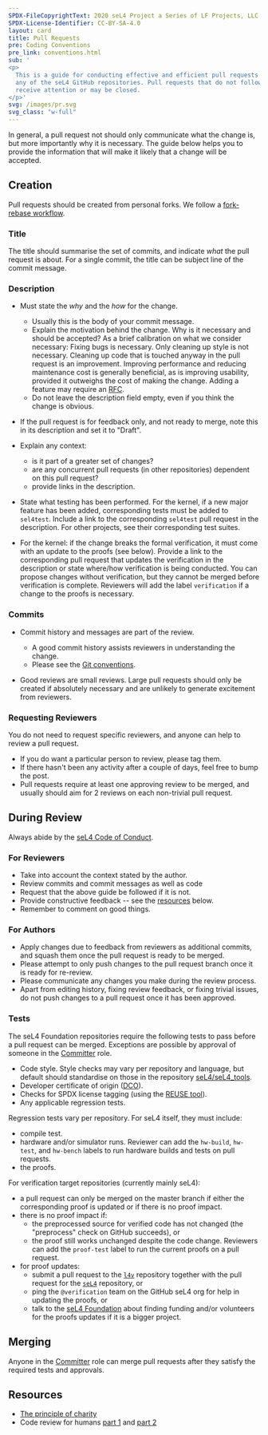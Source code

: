 ```yaml
---
SPDX-FileCopyrightText: 2020 seL4 Project a Series of LF Projects, LLC.
SPDX-License-Identifier: CC-BY-SA-4.0
layout: card
title: Pull Requests
pre: Coding Conventions
pre_link: conventions.html
sub: '
<p>
  This is a guide for conducting effective and efficient pull requests on
  any of the seL4 GitHub repositories. Pull requests that do not follow it may not
  receive attention or may be closed.
</p>'
svg: /images/pr.svg
svg_class: "w-full"
---
```


<div class="theprose mx-auto -mt-8 mb-12 lg:mb-18" markdown="1">

In general, a pull request not should only communicate what the change is,
but more importantly why it is necessary. The guide below helps you to provide
the information that will make it likely that a change will be accepted.

## Creation

Pull requests should be created from personal forks. We follow a [fork-rebase
workflow](https://www.atlassian.com/git/tutorials/comparing-workflows/forking-workflow).

### Title

The title should summarise the set of commits, and indicate *what* the pull
request is about. For a single commit, the title can be subject line of the
commit message.

### Description

- Must state the *why* and the *how* for the change.
  - Usually this is the body of your commit message.
  - Explain the motivation behind the change. Why is it necessary and should be
    accepted? As a brief calibration on what we consider necessary: Fixing bugs
    is necessary. Only cleaning up style is not necessary. Cleaning up code
    that is touched anyway in the pull request is an improvement. Improving performance
    and reducing maintenance cost is generally beneficial, as is improving
    usability, provided it outweighs the cost of making the change. Adding a
    feature may require an [RFC].
  - Do not leave the description field empty, even if you think the change is
    obvious.

- If the pull request is for feedback only, and not ready to merge, note this in
  its description and set it to "Draft".

- Explain any context:
  - is it part of a greater set of changes?
  - are any concurrent pull requests (in other repositories) dependent on this
    pull request?
  - provide links in the description.

- State what testing has been performed. For the kernel, if a new major feature
  has been added, corresponding tests must be added to `sel4test`. Include a
  link to the corresponding `sel4test` pull request in the description. For other
  projects, see their corresponding test suites.

- For the kernel: if the change breaks the formal verification, it must come
  with an update to the proofs (see below). Provide a link to the corresponding
  pull request that updates the verification in the description or state where/how
  verification is being conducted. You can propose changes without verification,
  but they cannot be merged before verification is complete. Reviewers will add
  the label `verification` if a change to the proofs is necessary.


### Commits

- Commit history and messages are part of the review.
  - A good commit history assists reviewers in understanding the change.
  - Please see the [Git conventions][git].

- Good reviews are small reviews. Large pull requests should only be created if
  absolutely necessary and are unlikely to generate excitement from reviewers.

### Requesting Reviewers

You do not need to request specific reviewers, and anyone can help to review a
pull request.

- If you do want a particular person to review, please tag them.
- If there hasn't been any activity after a couple of days, feel free to bump the post.
- Pull requests require at least one approving review to be merged,
  and usually should aim for 2 reviews on each non-trivial pull request.

## During Review

Always abide by the [seL4 Code of Conduct][Conduct].

### For Reviewers

- Take into account the context stated by the author.
- Review commits and commit messages as well as code
- Request that the above guide be followed if it is not.
- Provide constructive feedback -- see the [resources](#resources) below.
- Remember to comment on good things.

### For Authors

- Apply changes due to feedback from reviewers as additional commits, and squash
  them once the pull request is ready to be merged.
- Please attempt to only push changes to the pull request branch once it is ready for re-review.
- Please communicate any changes you make during the review process.
- Apart from editing history, fixing review feedback, or fixing trivial issues,
  do not push changes to a pull request once it has been approved.

### Tests

The seL4 Foundation repositories require the following tests to pass before a pull
request can be merged. Exceptions are possible by approval of someone in the
[Committer][Committers] role.

- Code style. Style checks may vary per repository and language, but default
  should standardise on those in the repository
  [seL4/seL4_tools](https://github.com/seL4/seL4_tools/tree/master/misc).
- Developer certificate of origin ([DCO][dco]).
- Checks for SPDX license tagging (using the [REUSE tool][reuse]).
- Any applicable regression tests.

Regression tests vary per repository. For seL4 itself, they must include:

- compile test.
- hardware and/or simulator runs. Reviewer can add the `hw-build`,
  `hw-test`, and `hw-bench` labels to run hardware builds and tests
  on pull requests.
- the proofs.

For verification target repositories (currently mainly seL4):

- a pull request can only be merged on the master branch if either
  the corresponding proof is updated or if there is no proof impact.
- there is no proof impact if:
  - the preprocessed source for verified code has not changed
    (the "preprocess" check on GitHub succeeds), or
  - the proof still works unchanged despite the code change.
    Reviewers can add the `proof-test` label to run the current proofs
    on a pull request.
- for proof updates:
  - submit a pull request to the [`l4v`](https://github.com/seL4/l4v)
    repository together with the
    pull request for the [`seL4`](https://github.com/seL4/seL4)
    repository, or
  - ping the `@verification` team on the GitHub seL4 org for help in
    updating the proofs, or
  - talk to the [seL4 Foundation][foundation] about finding funding
    and/or volunteers for the proofs updates if it is a bigger project.

## Merging

Anyone in the [Committer][Committers] role can merge pull requests after they
satisfy the required tests and approvals.

## Resources

- [The principle of charity](http://fishbowl.pastiche.org/2009/10/20/the_principle_of_charity_2/)
- Code review for humans [part 1](https://mtlynch.io/human-code-reviews-1/) and [part
  2](https://mtlynch.io/human-code-reviews-2/)


[Committers]: roles.html
[Reuse]: https://reuse.software
[DCO]: dco.html
[foundation]: ../Foundation/
[RFC]: rfc-process.html
[Conduct]: conduct.html
[git]: git-conventions.html

</div>
